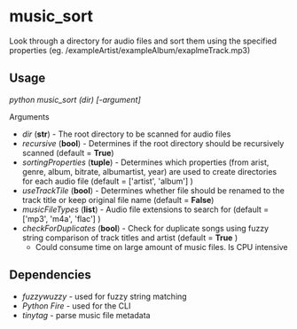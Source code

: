 # music_sort
Look through a directory for audio files and sort them using the specified properties (eg. /exampleArtist/exampleAlbum/exaplmeTrack.mp3) 

## Usage

*python music_sort (dir) [-argument]*

Arguments
  + *dir* (**str**)   -   The root directory to be scanned for audio files
  + *recursive* (**bool**)  -   Determines if the root directory should be recursively scanned (default = **True**)
  + *sortingProperties* (**tuple**) - Determines which properties (from arist, genre, album, bitrate, albumartist, year) are used to create directories for each audio file (default = ['artist', 'album'] )
  + *useTrackTile* (**bool**) -  Determines whether file should be renamed to the track title or keep original file name (default = **False**)
  + *musicFileTypes* (**list**) - Audio file extensions to search for (default = ['mp3', 'm4a', 'flac'] )
  + *checkForDuplicates* (**bool**) - Check for duplicate songs using fuzzy string comparison of track titles and artist (default = **True** )
    * Could consume time on large amount of music files. Is CPU intensive
  
## Dependencies
  + *fuzzywuzzy* - used for fuzzy string matching
  + *Python Fire* - used for the CLI
  + *tinytag* - parse music file metadata
 
